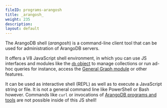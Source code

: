 ```yaml
---
fileID: programs-arangosh
title: _arangosh_
weight: 235
description: 
layout: default
---
```

The ArangoDB shell (_arangosh_) is a command-line client tool that can be used
for administration of ArangoDB servers.

It offers a V8 JavaScript shell environment, in which you can use JS interfaces
and modules like the [`db` object](../../appendix/references/appendix-references-dbobject) to
manage collections or run ad-hoc queries for instance, access the
[General Graph module](../../graphs/general-graphs/) or other features.

It can be used as interactive shell (REPL) as well as to execute a JavaScript
string or file. It is not a general command line like PowerShell or Bash however.
Commands like `curl` or invocations of [ArangoDB programs and tools](../)
are not possible inside of this JS shell!
